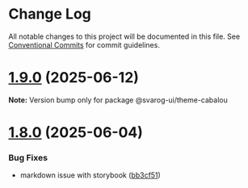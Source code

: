# Change Log

All notable changes to this project will be documented in this file.
See [Conventional Commits](https://conventionalcommits.org) for commit guidelines.

# [1.9.0](https://github.com/baaaaaaaaasowenyaaaaaaamamabeatsebaaah/svarog/compare/@svarog-ui/theme-cabalou@1.8.0...@svarog-ui/theme-cabalou@1.9.0) (2025-06-12)

**Note:** Version bump only for package @svarog-ui/theme-cabalou

# [1.8.0](https://github.com/baaaaaaaaasowenyaaaaaaamamabeatsebaaah/svarog/compare/@svarog-ui/theme-cabalou@1.7.0...@svarog-ui/theme-cabalou@1.8.0) (2025-06-04)

### Bug Fixes

- markdown issue with storybook ([bb3cf51](https://github.com/baaaaaaaaasowenyaaaaaaamamabeatsebaaah/svarog/commit/bb3cf515b70d6c551832cbea7361e86e5e10260c))
